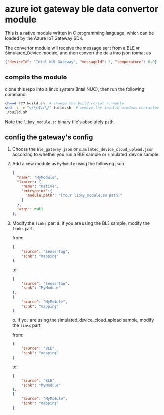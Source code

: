 # azure iot gateway ble data convertor module

This is a native module written in C programming language, which can be loaded by the Azure IoT Gateway SDK.

The convertor module will receive the message sent from a BLE or Simulated_Device module, and then convert the data into json format as
``` json
{"deviceId": "Intel NUC Gateway", "messageId": 0, "temperature": 0.0}
```

## compile the module
clone this repo into a linux system (Intel NUC), then run the following command:

``` bash
chmod 777 build.sh  # change the build script runnable
sed -i -e "s/\r$\/\/" build.sh  # remove the invalid windows character
./build.sh
```

Note the `libmy_module.so` binary file's absolutely path.

## config the gateway's config
1. Choose the `ble_gateway.json` or `simulated_device_cloud_upload.json` according to whether you run a BLE sample or simulated_device sample
2. Add a new module as `MyModule` using the following json

    ```json
    {
      "name": "MyModule",
      "loader": {
        "name": "native",
        "entrypoint":{
          "module.path": "[Your libmy_module.so path]"
        }
      },
      "args": null
    },
    ```

3. Modify the `links` part
    a. if you are using the BLE sample, modify the `links` part

      from:

      ```json
      {
          "source": "SensorTag",
          "sink": "mapping"
      }
      ```

      to:

      ```json
      {
          "source": "SensorTag",
          "sink": "MyModule"
      },
      {
          "source": "MyModule",
          "sink": "mapping"
      }
      ```
    b. if you are using the simulated_device_cloud_upload sample, modify the `links` part

      from:

      ```json
      {
          "source": "BLE",
          "sink": "mapping"
      }
      ```

      to:

      ```json
      {
          "source": "BLE",
          "sink": "MyModule"
      },
      {
          "source": "MyModule",
          "sink": "mapping"
      }
      ```
